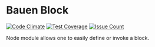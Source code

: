 # Bauen Block
[![Code Climate](https://codeclimate.com/github/Bauen/bauen-block/badges/gpa.svg)](https://codeclimate.com/github/Bauen/bauen-block)
[![Test Coverage](https://codeclimate.com/github/Bauen/bauen-block/badges/coverage.svg)](https://codeclimate.com/github/Bauen/bauen-block/coverage)
[![Issue Count](https://codeclimate.com/github/Bauen/bauen-block/badges/issue_count.svg)](https://codeclimate.com/github/Bauen/bauen-block)

Node module allows one to easily define or invoke a block.
